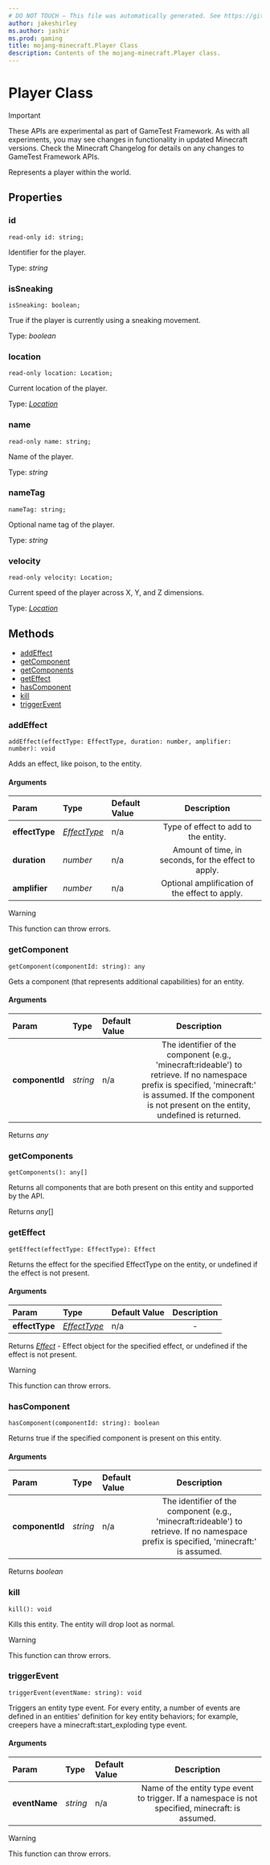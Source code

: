 ```yaml
---
# DO NOT TOUCH — This file was automatically generated. See https://github.com/Mojang/MinecraftScriptingApiDocsGenerator to modify descriptions, examples, etc.
author: jakeshirley
ms.author: jashir
ms.prod: gaming
title: mojang-minecraft.Player Class
description: Contents of the mojang-minecraft.Player class.
---
```

# Player Class
>[!IMPORTANT]
>These APIs are experimental as part of GameTest Framework. As with all experiments, you may see changes in functionality in updated Minecraft versions. Check the Minecraft Changelog for details on any changes to GameTest Framework APIs.

Represents a player within the world.

## Properties
### **id**
`read-only id: string;`

Identifier for the player.

Type: *string*


### **isSneaking**
`isSneaking: boolean;`

True if the player is currently using a sneaking movement.

Type: *boolean*


### **location**
`read-only location: Location;`

Current location of the player.

Type: [*Location*](Location.md)


### **name**
`read-only name: string;`

Name of the player.

Type: *string*


### **nameTag**
`nameTag: string;`

Optional name tag of the player.

Type: *string*


### **velocity**
`read-only velocity: Location;`

Current speed of the player across X, Y, and Z dimensions.

Type: [*Location*](Location.md)



## Methods
- [addEffect](#addeffect)
- [getComponent](#getcomponent)
- [getComponents](#getcomponents)
- [getEffect](#geteffect)
- [hasComponent](#hascomponent)
- [kill](#kill)
- [triggerEvent](#triggerevent)
  
### **addEffect**
`
addEffect(effectType: EffectType, duration: number, amplifier: number): void
`

Adds an effect, like poison, to the entity.
#### Arguments
| Param | Type | Default Value | Description |
| :--- | :--- | :--- | :---: |
| **effectType** | [*EffectType*](EffectType.md) | n/a | Type of effect to add to the entity. |
| **duration** | *number* | n/a | Amount of time, in seconds, for the effect to apply. |
| **amplifier** | *number* | n/a | Optional amplification of the effect to apply. |


> [!WARNING]
> This function can throw errors.

### **getComponent**
`
getComponent(componentId: string): any
`

Gets a component (that represents additional capabilities) for an entity.
#### Arguments
| Param | Type | Default Value | Description |
| :--- | :--- | :--- | :---: |
| **componentId** | *string* | n/a | The identifier of the component (e.g., 'minecraft:rideable') to retrieve. If no namespace prefix is specified, 'minecraft:' is assumed. If the component is not present on the entity, undefined is returned. |

Returns *any*


### **getComponents**
`
getComponents(): any[]
`

Returns all components that are both present on this entity and supported by the API.

Returns *any*[]


### **getEffect**
`
getEffect(effectType: EffectType): Effect
`

Returns the effect for the specified EffectType on the entity, or undefined if the effect is not present.
#### Arguments
| Param | Type | Default Value | Description |
| :--- | :--- | :--- | :---: |
| **effectType** | [*EffectType*](EffectType.md) | n/a | - |

Returns [*Effect*](Effect.md) - Effect object for the specified effect, or undefined if the effect is not present.

> [!WARNING]
> This function can throw errors.

### **hasComponent**
`
hasComponent(componentId: string): boolean
`

Returns true if the specified component is present on this entity.
#### Arguments
| Param | Type | Default Value | Description |
| :--- | :--- | :--- | :---: |
| **componentId** | *string* | n/a | The identifier of the component (e.g., 'minecraft:rideable') to retrieve. If no namespace prefix is specified, 'minecraft:' is assumed. |

Returns *boolean*


### **kill**
`
kill(): void
`

Kills this entity. The entity will drop loot as normal.


> [!WARNING]
> This function can throw errors.

### **triggerEvent**
`
triggerEvent(eventName: string): void
`

Triggers an entity type event. For every entity, a number of events are defined in an entities' definition for key entity behaviors; for example, creepers have a minecraft:start_exploding type event.
#### Arguments
| Param | Type | Default Value | Description |
| :--- | :--- | :--- | :---: |
| **eventName** | *string* | n/a | Name of the entity type event to trigger. If a namespace is not specified, minecraft: is assumed. |


> [!WARNING]
> This function can throw errors.


